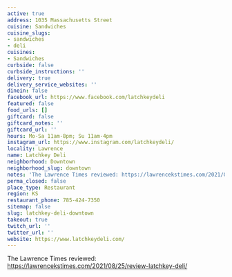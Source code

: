 ```yaml
---
active: true
address: 1035 Massachusetts Street
cuisine: Sandwiches
cuisine_slugs:
- sandwiches
- deli
cuisines:
- Sandwiches
curbside: false
curbside_instructions: ''
delivery: true
delivery_service_websites: ''
dinein: false
facebook_url: https://www.facebook.com/latchkeydeli
featured: false
food_urls: []
giftcard: false
giftcard_notes: ''
giftcard_url: ''
hours: Mo-Sa 11am-8pm; Su 11am-4pm
instagram_url: https://www.instagram.com/latchkeydeli/
locality: Lawrence
name: Latchkey Deli
neighborhood: Downtown
neighborhood_slug: downtown
notes: 'The Lawrence Times reviewed: https://lawrencekstimes.com/2021/08/25/review-latchkey-deli/ '
perma_closed: false
place_type: Restaurant
region: KS
restaurant_phone: 785-424-7350
sitemap: false
slug: latchkey-deli-downtown
takeout: true
twitch_url: ''
twitter_url: ''
website: https://www.latchkeydeli.com/
---
```


The Lawrence Times reviewed: https://lawrencekstimes.com/2021/08/25/review-latchkey-deli/